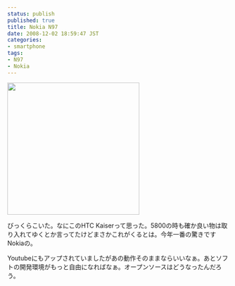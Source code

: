 ```yaml
---
status: publish
published: true
title: Nokia N97
date: 2008-12-02 18:59:47 JST
categories:
- smartphone
tags:
- N97
- Nokia
---
```

<a href="http://conversations.nokia.com/home/2008/12/nokia-n97-marks-evolutionary-milestone-for-nseries-and-mobilekind.html"><img class="alignnone size-medium wp-image-192" title="6a00d834574c6e69e201053630d120970c-800wi" src="http://www.junkai.org/blog/wp-content/uploads/2008/12/6a00d834574c6e69e201053630d120970c-800wi-300x300.jpg" alt="" width="300" height="300" /></a>

びっくらこいた。なにこのHTC Kaiserって思った。5800の時も確か良い物は取り入れてゆくとか言ってたけどまさかこれがくるとは。今年一番の驚きですNokiaの。

Youtubeにもアップされていましたがあの動作そのままならいいなぁ。あとソフトの開発環境がもっと自由になればなぁ。オープンソースはどうなったんだろう。
